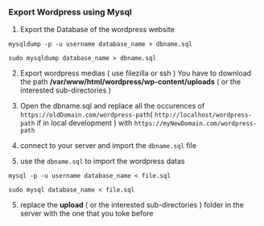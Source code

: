 ### Export Wordpress using Mysql

1. Export the Database of the wordpress website
```
mysqldump -p -u username database_name > dbname.sql
```
```
sudo mysqldump database_name > dbname.sql
```

2. Export wordpress medias ( use filezilla or ssh ) You have to download the path **/var/www/html/wordpress/wp-content/uploads** ( or the interested sub-directories )

3. Open the dbname.sql and replace all the occurences of `https://oldDomain.com/wordpress-path`( `http://localhost/wordpress-path` if in local development ) with  `https://myNewDomain.com/wordpress-path`
 
4. connect to your server and import the `dbname.sql` file
5. use the `dbname.sql` to import the wordpress datas

```
mysql -p -u username database_name < file.sql 
```
```
sudo mysql database_name < file.sql 
```

5. replace the **upload** ( or the interested sub-directories ) folder in the server with the one that you toke before
